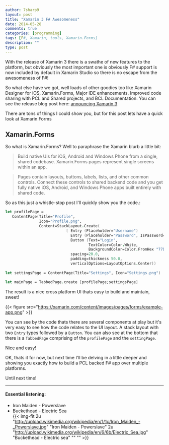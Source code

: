 ```yaml
---
author: 7sharp9
layout: post
title: "Xamarin 3 F# Awesomeness"
date: 2014-05-28
comments: true
categories: [programming]
tags: [F#, Xamarin, tools, Xamarin.Forms]
description: ""
type: post
---
```

With the release of Xamarin 3 there is a swathe of new features to the platform, but obviously the most important one is obviously F# support is now included by default in Xamarin Studio so there is no escape from the awesomeness of F#!  

So what else have we got, well loads of other goodies too like Xamarin Designer for iOS, Xamarin.Forms, Major IDE enhancements, Improved code sharing with PCL and Shared projects, and BCL Documentation.  You can see the release blog post here: [announcing Xamarin 3][1]  

There are tons of things I could show you, but for this post lets have a quick look at Xamarin.Forms    
<!-- more -->  
## Xamarin.Forms
So what is Xamarin.Forms?  Well to paraphrase the Xamarin blurb a little bit:

>Build native UIs for iOS, Android and Windows Phone
from a single, shared codebase.  Xamarin.Forms pages represent single screens within an app.  

>Pages contain layouts, buttons, labels, lists, and other common controls. Connect these controls to shared backend code and you get fully native iOS, Android, and Windows Phone apps built entirely with shared code.  

So as this just a whistle-stop post I'll quickly show you the code.:   

```fsharp
let profilePage = 
   ContentPage(Title="Profile",
               Icon="Profile.png",
               Content=StackLayout.Create(
                           [ Entry (Placeholder="Username") 
                             Entry (Placeholder="Password", IsPassword=true)
                             Button (Text="Login",
                                     TextColor=Color.White, 
                                     BackgroundColor=Color.FromHex "77D065") ], 
                             spacing=20.0,
                             padding=thickness 50.0,
                             verticalOptions=LayoutOptions.Center))
                        
let settingsPage = ContentPage(Title="Settings", Icon="Settings.png")

let mainPage = TabbedPage.create [profilePage;settingsPage]
```

The result is a nice cross platform UI thats easy to build and maintain, sweet!  

{{< figure src="https://xamarin.com/content/images/pages/forms/example-app.png" >}}

You can see by the code thats there are several components at play but it's very easy to see how the code relates to the UI layout.  A stack layout with two `Entry` types followed by a `Button`.  You can also see at the bottom that there is a `TabbedPage` comprising of the `profilePage` and the `settingPage`.  

Nice and easy!  

OK, thats it for now, but next time I'll be delving in a little deeper and showing you exactly how to build a PCL backed F# app over multiple platforms.  

Until next time!  
* * *
#### Essential listening:
*   Iron Maiden - Powerslave  
*   Buckethead - Electric Sea   
{{< img-fit	
    2u "http://upload.wikimedia.org/wikipedia/en/1/1c/Iron_Maiden_-_Powerslave.jpg" "Iron Maiden - Powerslave"
    2u "http://upload.wikimedia.org/wikipedia/en/6/6b/Electric_Sea.jpg" "Buckethead - Electric sea" "" "" >}}

[1]: http://blog.xamarin.com/announcing-xamarin-3/
[2]: https://xamarin.com/forms
